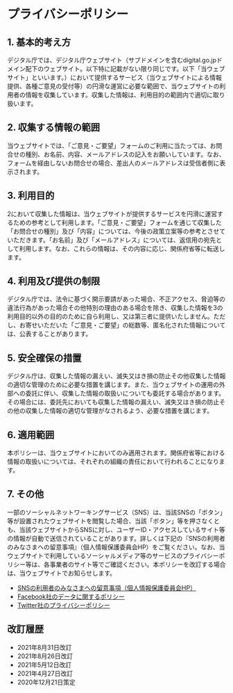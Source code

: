 # プライバシーポリシー

## 1. 基本的考え方

デジタル庁では、デジタル庁ウェブサイト（サブドメインを含むdigital.go.jpドメイン配下のウェブサイト。以下特に記載がない限り同じです。以下「当ウェブサイト」といいます。）において提供するサービス（当ウェブサイトによる情報提供、各種ご意見の受付等）の円滑な運営に必要な範囲で、当ウェブサイトの利用者の情報を収集しています。収集した情報は、利用目的の範囲内で適切に取り扱います。

## 2. 収集する情報の範囲

当ウェブサイトでは、「ご意見・ご要望」フォームのご利用に当たっては、お問合せの種別、お名前、内容、メールアドレスの記入をお願いしています。なお、フォームを経由しないお問合せの場合、差出人のメールアドレスは受信者側に表示されます。

## 3. 利用目的

2において収集した情報は、当ウェブサイトが提供するサービスを円滑に運営するための参考として利用します。「ご意見・ご要望」フォームを通じて収集した「お問合せの種別」及び「内容」については、今後の政策立案等の参考とさせていただきます。「お名前」及び「メールアドレス」については、返信用の宛先として利用します。なお、これらの情報は、その内容に応じ、関係府省等に転送します。

## 4. 利用及び提供の制限

デジタル庁では、法令に基づく開示要請があった場合、不正アクセス、脅迫等の違法行為があった場合その他特別の理由のある場合を除き、収集した情報を3の利用目的以外の目的のために自ら利用し、又は第三者に提供いたしません。ただし、お寄せいただいた「ご意見・ご要望」の総数等、匿名化された情報については、公表することがあります。

## 5. 安全確保の措置

デジタル庁は、収集した情報の漏えい、滅失又はき損の防止その他収集した情報の適切な管理のために必要な措置を講じます。また、当ウェブサイトの運用の外部への委託に伴い、収集した情報の取扱いについても委託する場合があります。その場合には、委託先においても収集した情報の漏えい、滅失又はき損の防止その他の収集した情報の適切な管理がなされるよう、必要な措置を講じます。

## 6. 適用範囲

本ポリシーは、当ウェブサイトにおいてのみ適用されます。関係府省等における情報の取扱いについては、それぞれの組織の責任において行われることになります。

## 7. その他

一部のソーシャルネットワーキングサービス（SNS）は、当該SNSの「ボタン」等が設置されたウェブサイトを閲覧した場合、当該「ボタン」等を押さなくとも、当該ウェブサイトからSNSに対し、ユーザーID・アクセスしているサイト等の情報が自動で送信されていることがあります。詳しくは下記の『SNSの利用者のみなさまへの留意事項』（個人情報保護委員会HP）をご覧ください。なお、当ウェブサイトで利用しているソーシャルメディア等のサービスのプライバシーポリシー等は、各事業者のサイト等でご確認ください。本ポリシーを改訂する場合は、当ウェブサイトでお知らせします。

- [SNSの利用者のみなさまへの留意事項（個人情報保護委員会HP）](https://www.ppc.go.jp/news/careful_information/sns_button_life/)
- [Facebook社のデータに関するポリシー](https://www.facebook.com/privacy/explanation)
- [Twitter社のプライバシーポリシー](https://twitter.com/privacy?lang=ja)

## 改訂履歴

- 2021年8月31日改訂
- 2021年8月26日改訂
- 2021年5月12日改訂
- 2021年4月27日改訂
- 2020年12月21日策定

